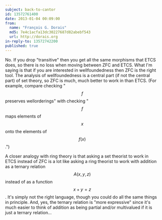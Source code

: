 ```yaml
---
subject: back-to-cantor
id: 13572761400
date: 2013-01-04 00:09:00
from:
  name: "François G. Dorais"
  md5: 7e4c1acfa13dc30227687d82abebf543
  url: http://dorais.org
in-reply-to: 13572742200
published: true
---
```

No. If you drop "transitive" then you get all the same morphisms that ETCS does, so there is no loss when moving between ZFC and ETCS. What I'm saying is that if you are interested in wellfoundedness then ZFC is the right tool. The analysis of wellfoundedness is a central part (if not the central part) of set theory, so ZFC is much, much better to work in than ETCS. (For example, compare checking "$$f$$ preserves wellorderings" with checking "$$f$$ maps elements of $$x$$ onto the elements of $$f(x)$$.") 

A closer analogy with ring theory is that asking a set theorist to work in ETCS instead of ZFC is a lot like asking a ring theorist to work with addition as a ternary relation $$A(x,y,z)$$ instead of as a function $$x + y = z$$. It's simply not the right language, though you could do all the same things in principle. And, yes, the ternary relation is "more expressive" since it's much easier to think of addition as being partial and/or multivalued if it is just a ternary relation...

